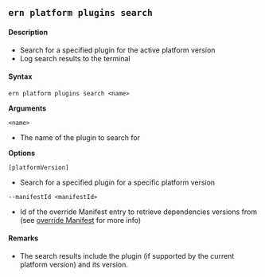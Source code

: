 ## `ern platform plugins search`

#### Description

* Search for a specified plugin for the active platform version
* Log search results to the terminal

#### Syntax

`ern platform plugins search <name>`  

**Arguments**

`<name>`

* The name of the plugin to search for

**Options**  

`[platformVersion]`

* Search for a specified plugin for a specific platform version

`--manifestId <manifestId>`

* Id of the override Manifest entry to retrieve dependencies versions from (see [override Manifest] for more info)

#### Remarks

* The search results include the plugin (if supported by the current platform version) and its version.

[override Manifest]: ../../../platform-parts/manifest/override.md
